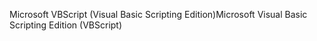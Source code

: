 <span data-ttu-id="c9bc5-101">Microsoft VBScript (Visual Basic Scripting Edition)</span><span class="sxs-lookup"><span data-stu-id="c9bc5-101">Microsoft Visual Basic Scripting Edition (VBScript)</span></span>